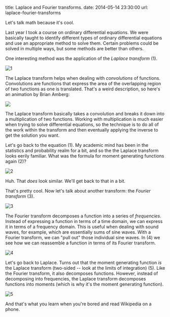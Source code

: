 title: Laplace and Fourier transforms.
date: 2014-05-14 23:30:00
url: laplace-fourier-transforms

Let's talk math because it's cool.

Last year I took a course on ordinary differential equations. We were basically
taught to identify different types of ordinary differential equations and use an
appropriate method to solve them. Certain problems could be solved in multiple ways,
but some methods are better than others.

One interesting method was the application of the *Laplace transform* (1).

![1][1]

The Laplace transform helps when dealing with *convolutions* of functions. Convolutions
are functions that express the area of the overlapping region of two functions as one
is translated. That's a weird description, so here's an animation by Brian Amberg:

![](http://upload.wikimedia.org/wikipedia/commons/6/6e/Convolution_of_box_signal_with_itself.gif)

The Laplace transform basically takes a convolution and breaks it down into a multiplication
of two functions. Working with multiplication is much easier when trying to solve differential
equations, so the technique is to do all of the work within the transform and then eventually
applying the inverse to get the solution you want.

Let's go back to the equation (1). My academic mind has been in the statistics and probability
realm for a bit, and so the the Laplace transform looks eerily familiar. What was the formula
for moment generating functions again (2)?

![2][2]

Huh. That *does* look similar. We'll get back to that in a bit.

That's pretty cool. Now let's talk about another transform: the *Fourier transform* (3).

![3][3]

The Fourier transform decomposes a function into a series of *frequencies*. Instead of
expressing a function in terms of a time domain, we can express it in terms of a
frequency domain. This is useful when dealing with sound waves, for example, which are
essentially sums of sine waves. With a Fourier transform, we can "pull out" those individual
sine waves. In (4) we see how we can reassemble a function in terms of its Fourier transform.

![4][4]

Let's go back to Laplace. Turns out that the moment generating function *is* the
Laplace transform (two-sided -- look at the limits of integration) (5). Like the Fourier transform, it also decomposes functions. However,
instead of decomposing into frequencies, the Laplace transform decomposes functions
into moments (which is why it's the moment generating function).

![5][5]

And that's what you learn when you're bored and read Wikipedia on a phone.

[1]: http://static.misfra.me/images/posts/laplace-fourier-transforms/1.jpg
[2]: http://static.misfra.me/images/posts/laplace-fourier-transforms/2.jpg
[3]: http://static.misfra.me/images/posts/laplace-fourier-transforms/3.jpg
[4]: http://static.misfra.me/images/posts/laplace-fourier-transforms/4.jpg
[5]: http://static.misfra.me/images/posts/laplace-fourier-transforms/5.jpg
